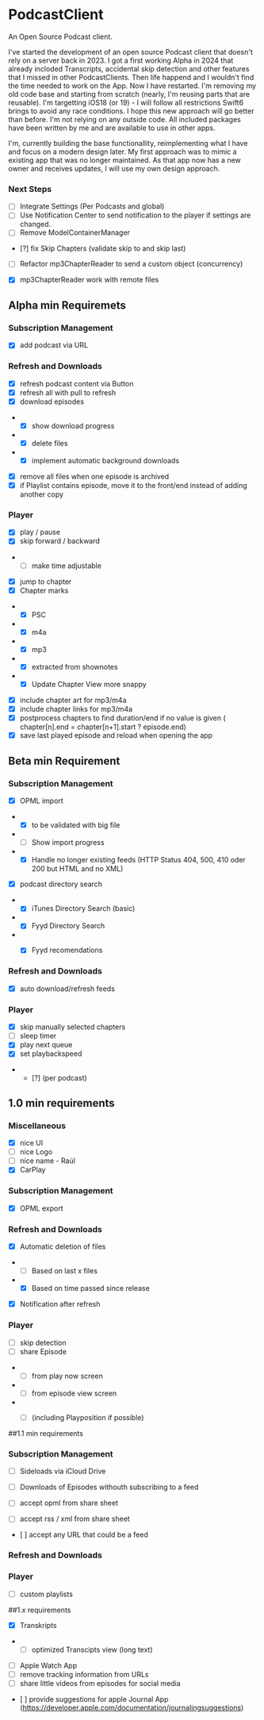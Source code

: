 # PodcastClient
An Open Source Podcast client. 

I've started the development of an open source Podcast client that doesn't rely on a server back in 2023. I got a first working Alpha in 2024 that already incloded Transcripts, accidental skip detection and other features that I missed in other PodcastClients. Then life happend and I wouldn't find the time needed to work on the App. Now I have restarted. I'm removing my old code base and starting from scratch (nearly, I'm reusing parts that are reusable). I'm targetting iOS18 (or 19) - I will follow all restrictions Swift6 brings to avoid any race conditions. I hope this new approach will go better than before. I'm not relying on any outside code. All included packages have been written by me and are available to use in other apps.

I'm, currently building the base functionallity, reimplementing what I have and focus on a modern design later. My first approach was to mimic a existing app that was no longer maintained. As that app now has a new owner and receives updates, I will use my own design approach.


### Next Steps

- [ ] Integrate Settings (Per Podcasts and global)
- [ ] Use Notification Center to send notification to the player if settings are changed.
- [ ] Remove ModelContainerManager

- [?] fix Skip Chapters (validate skip to and skip last)

- [ ] Refactor mp3ChapterReader to send a custom object (concurrency)
- [x] mp3ChapterReader work with remote files



## Alpha min Requiremets

### Subscription Management
- [x] add podcast via URL

### Refresh and Downloads
- [x] refresh podcast content via Button
- [x] refresh all with pull to refresh
- [x] download episodes
- - [x] show download progress
- - [x] delete files
- - [x] implement automatic background downloads
- [x] remove all files when one episode is archived 
- [x] if Playlist contains episode, move it to the front/end instead of adding another copy

### Player
- [x] play / pause
- [x] skip forward / backward
- - [ ] make time adjustable
- [x] jump to chapter
- [x] Chapter marks
- - [x] PSC
- - [x] m4a
- - [x] mp3
- - [x] extracted from shownotes
- - [x] Update Chapter View more snappy
- [x] include chapter art for mp3/m4a
- [x] include chapter links for mp3/m4a
- [x] postprocess chapters to find duration/end if no value is given ( chapter[n].end = chapter[n+1].start ? episode.end)
- [x] save last played episode and reload when opening the app

## Beta min Requirement

### Subscription Management
- [x] OPML import
- - [x] to be validated with big file
- - [ ] Show import progress
- - [x] Handle no longer existing feeds (HTTP Status 404, 500, 410 oder 200 but HTML and no XML)
- [x] podcast directory search
- - [x] iTunes Directory Search (basic)
- - [x] Fyyd Directory Search
- - [x] Fyyd recomendations


### Refresh and Downloads
- [x] auto download/refresh feeds

### Player
- [x] skip manually selected chapters
- [ ] sleep timer
- [x] play next queue
- [x] set playbackspeed
- - [?] (per podcast)



## 1.0 min requirements

### Miscellaneous
- [x] nice UI
- [ ] nice Logo
- [ ] nice name - Raúl
- [x] CarPlay

### Subscription Management
- [x] OPML export




### Refresh and Downloads
- [x] Automatic deletion of files
- - [ ] Based on last x files
- - [x] Based on time passed since release 
- [x] Notification after refresh

### Player
- [ ] skip detection
- [ ] share Episode
- - [ ] from play now screen
- - [ ] from episode view screen
- - [ ] (including Playposition if possible)




##1.1 min requirements 

### Subscription Management
- [ ] Sideloads via iCloud Drive
- [ ] Downloads of Episodes withouth subscribing to a feed

- [ ] accept opml from share sheet
- [ ] accept rss / xml from share sheet 
- [ ] accept any URL that could be a feed

### Refresh and Downloads

### Player

- [ ] custom playlists


##1.x requirements
- [x] Transkripts
-   -  [ ] optimized Transcipts view (long text)
- [ ] Apple Watch App
- [ ] remove tracking information from URLs
- [ ] share little videos from episodes for social media
- [ ] provide suggestions for apple Journal App (https://developer.apple.com/documentation/journalingsuggestions)
